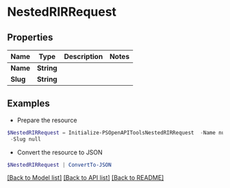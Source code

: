 # NestedRIRRequest
## Properties

Name | Type | Description | Notes
------------ | ------------- | ------------- | -------------
**Name** | **String** |  | 
**Slug** | **String** |  | 

## Examples

- Prepare the resource
```powershell
$NestedRIRRequest = Initialize-PSOpenAPIToolsNestedRIRRequest  -Name null `
 -Slug null
```

- Convert the resource to JSON
```powershell
$NestedRIRRequest | ConvertTo-JSON
```

[[Back to Model list]](../README.md#documentation-for-models) [[Back to API list]](../README.md#documentation-for-api-endpoints) [[Back to README]](../README.md)

